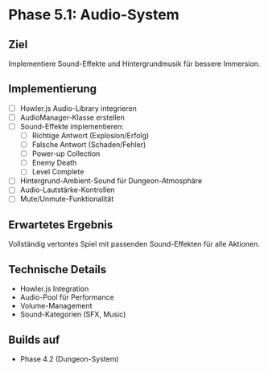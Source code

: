 # Phase 5.1: Audio-System

## Ziel
Implementiere Sound-Effekte und Hintergrundmusik für bessere Immersion.

## Implementierung

- [ ] Howler.js Audio-Library integrieren
- [ ] AudioManager-Klasse erstellen
- [ ] Sound-Effekte implementieren:
  - [ ] Richtige Antwort (Explosion/Erfolg)
  - [ ] Falsche Antwort (Schaden/Fehler)
  - [ ] Power-up Collection
  - [ ] Enemy Death
  - [ ] Level Complete
- [ ] Hintergrund-Ambient-Sound für Dungeon-Atmosphäre
- [ ] Audio-Lautstärke-Kontrollen
- [ ] Mute/Unmute-Funktionalität

## Erwartetes Ergebnis
Vollständig vertontes Spiel mit passenden Sound-Effekten für alle Aktionen.

## Technische Details
- Howler.js Integration
- Audio-Pool für Performance
- Volume-Management
- Sound-Kategorien (SFX, Music)

## Builds auf
- Phase 4.2 (Dungeon-System)




